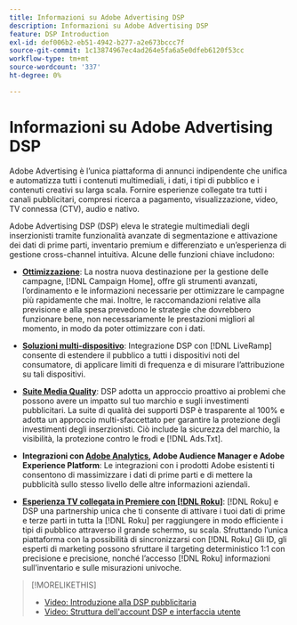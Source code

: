 ```yaml
---
title: Informazioni su Adobe Advertising DSP
description: Informazioni su Adobe Advertising DSP
feature: DSP Introduction
exl-id: def006b2-eb51-4942-b277-a2e673bccc7f
source-git-commit: 1c13874967ec4ad264e5fa6a5e0dfeb6120f53cc
workflow-type: tm+mt
source-wordcount: '337'
ht-degree: 0%

---
```


# Informazioni su Adobe Advertising DSP

Adobe Advertising è l’unica piattaforma di annunci indipendente che unifica e automatizza tutti i contenuti multimediali, i dati, i tipi di pubblico e i contenuti creativi su larga scala. Fornire esperienze collegate tra tutti i canali pubblicitari, compresi ricerca a pagamento, visualizzazione, video, TV connessa (CTV), audio e nativo.

Adobe Advertising DSP (DSP) eleva le strategie multimediali degli inserzionisti tramite funzionalità avanzate di segmentazione e attivazione dei dati di prime parti, inventario premium e differenziato e un’esperienza di gestione cross-channel intuitiva. Alcune delle funzioni chiave includono:

* [**Ottimizzazione**](features/optimization.md): La nostra nuova destinazione per la gestione delle campagne, [!DNL Campaign Home], offre gli strumenti avanzati, l’ordinamento e le informazioni necessarie per ottimizzare le campagne più rapidamente che mai. Inoltre, le raccomandazioni relative alla previsione e alla spesa prevedono le strategie che dovrebbero funzionare bene, non necessariamente le prestazioni migliori al momento, in modo da poter ottimizzare con i dati.

* [**Soluzioni multi-dispositivo**](features/cross-device-solutions.md): Integrazione DSP con [!DNL LiveRamp] consente di estendere il pubblico a tutti i dispositivi noti del consumatore, di applicare limiti di frequenza e di misurare l’attribuzione su tali dispositivi.

* [**Suite Media Quality**](features/brand-safety-media-quality.md): DSP adotta un approccio proattivo ai problemi che possono avere un impatto sul tuo marchio e sugli investimenti pubblicitari. La suite di qualità dei supporti DSP è trasparente al 100% e adotta un approccio multi-sfaccettato per garantire la protezione degli investimenti degli inserzionisti. Ciò include la sicurezza del marchio, la visibilità, la protezione contro le frodi e [!DNL Ads.Txt].

* **Integrazioni con [Adobe Analytics](/help/integrations/analytics/overview.md), Adobe Audience Manager e Adobe Experience Platform**: Le integrazioni con i prodotti Adobe esistenti ti consentono di massimizzare i dati di prime parti e di mettere la pubblicità sullo stesso livello delle altre informazioni aziendali.

* [**Esperienza TV collegata in Premiere con [!DNL Roku]**](/help/dsp/inventory/roku-inventory.md): [!DNL Roku] e DSP una partnership unica che ti consente di attivare i tuoi dati di prime e terze parti in tutta la [!DNL Roku] per raggiungere in modo efficiente i tipi di pubblico attraverso il grande schermo, su scala. Sfruttando l’unica piattaforma con la possibilità di sincronizzarsi con [!DNL Roku] Gli ID, gli esperti di marketing possono sfruttare il targeting deterministico 1:1 con precisione e precisione, nonché l’accesso [!DNL Roku] informazioni sull’inventario e sulle misurazioni univoche.

>[!MORELIKETHIS]
>
>* [Video: Introduzione alla DSP pubblicitaria](https://experienceleague.adobe.com/docs/advertising-cloud-learn/tutorials/dsp/intro.html)
>* [Video: Struttura dell&#39;account DSP e interfaccia utente](https://experienceleague.adobe.com/docs/advertising-cloud-learn/tutorials/dsp/ui.html)


